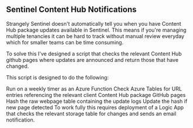 ## Sentinel Content Hub Notifications
Strangely Sentinel doesn't automatically tell you when you have Content Hub package updates available in Sentinel. This means if you're managing multiple tenancies it can be hard to track without manual review everyday which for smaller teams can be time consuming.

To solve this I've designed a script that checks the relevant Content Hub github pages where updates are announced and return those that have changed.

This script is designed to do the following:

Run on a weekly timer as an Azure Function
Check Azure Tables for URL entries referencing the relevant client Content Hub package GitHub pages
Hash the raw webpage table containing the update logs
Update the hash if new page detected
To work fully this requires deployment of a Logic App that checks the relevant storage table for changes and sends an email notification.
